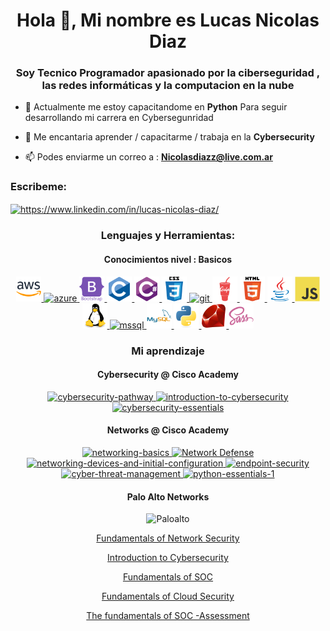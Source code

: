 


<h1 align="center">Hola 👋, Mi nombre es Lucas Nicolas Diaz</h1>
<h3 align="center">Soy Tecnico Programador apasionado por la ciberseguridad , las redes informáticas y la computacion en la nube</h3>

- 🔭 Actualmente me estoy capacitandome en **Python** Para seguir desarrollando mi carrera en Cybersegunridad

- 🤝 Me encantaria aprender / capacitarme / trabaja  en la  **Cybersecurity**


- 📫  Podes enviarme un correo a : **Nicolasdiazz@live.com.ar**

<h3 align="left">Escribeme:</h3>
<p align="left">
<a href="https://linkedin.com/in/https://www.linkedin.com/in/lucas-nicolas-diaz/" target="blank"><img align="center" src="https://raw.githubusercontent.com/rahuldkjain/github-profile-readme-generator/master/src/images/icons/Social/linked-in-alt.svg" alt="https://www.linkedin.com/in/lucas-nicolas-diaz/" height="30" width="40" /></a>
</p>

<h3 align="center">Lenguajes y Herramientas:</h3>
<h4 align="center">Conocimientos nivel : Basicos</h4>
<p align="center"> <a href="https://aws.amazon.com" target="_blank" rel="noreferrer"> <img src="https://raw.githubusercontent.com/devicons/devicon/master/icons/amazonwebservices/amazonwebservices-original-wordmark.svg" alt="aws" width="40" height="40"/> </a> <a href="https://azure.microsoft.com/en-in/" target="_blank" rel="noreferrer"> <img src="https://www.vectorlogo.zone/logos/microsoft_azure/microsoft_azure-icon.svg" alt="azure" width="40" height="40"/> </a> <a href="https://getbootstrap.com" target="_blank" rel="noreferrer"> <img src="https://raw.githubusercontent.com/devicons/devicon/master/icons/bootstrap/bootstrap-plain-wordmark.svg" alt="bootstrap" width="40" height="40"/> </a> <a href="https://www.cprogramming.com/" target="_blank" rel="noreferrer"> <img src="https://raw.githubusercontent.com/devicons/devicon/master/icons/c/c-original.svg" alt="c" width="40" height="40"/> </a> <a href="https://www.w3schools.com/cs/" target="_blank" rel="noreferrer"> <img src="https://raw.githubusercontent.com/devicons/devicon/master/icons/csharp/csharp-original.svg" alt="csharp" width="40" height="40"/> </a> <a href="https://www.w3schools.com/css/" target="_blank" rel="noreferrer"> <img src="https://raw.githubusercontent.com/devicons/devicon/master/icons/css3/css3-original-wordmark.svg" alt="css3" width="40" height="40"/> </a> <a href="https://git-scm.com/" target="_blank" rel="noreferrer"> <img src="https://www.vectorlogo.zone/logos/git-scm/git-scm-icon.svg" alt="git" width="40" height="40"/> </a> <a href="https://gulpjs.com" target="_blank" rel="noreferrer"> <img src="https://raw.githubusercontent.com/devicons/devicon/master/icons/gulp/gulp-plain.svg" alt="gulp" width="40" height="40"/> </a> <a href="https://www.w3.org/html/" target="_blank" rel="noreferrer"> <img src="https://raw.githubusercontent.com/devicons/devicon/master/icons/html5/html5-original-wordmark.svg" alt="html5" width="40" height="40"/> </a> <a href="https://www.java.com" target="_blank" rel="noreferrer"> <img src="https://raw.githubusercontent.com/devicons/devicon/master/icons/java/java-original.svg" alt="java" width="40" height="40"/> </a> <a href="https://developer.mozilla.org/en-US/docs/Web/JavaScript" target="_blank" rel="noreferrer"> <img src="https://raw.githubusercontent.com/devicons/devicon/master/icons/javascript/javascript-original.svg" alt="javascript" width="40" height="40"/> </a> <a href="https://www.linux.org/" target="_blank" rel="noreferrer"> <img src="https://raw.githubusercontent.com/devicons/devicon/master/icons/linux/linux-original.svg" alt="linux" width="40" height="40"/> </a> <a href="https://www.microsoft.com/en-us/sql-server" target="_blank" rel="noreferrer"> <img src="https://www.svgrepo.com/show/303229/microsoft-sql-server-logo.svg" alt="mssql" width="40" height="40"/> </a> <a href="https://www.mysql.com/" target="_blank" rel="noreferrer"> <img src="https://raw.githubusercontent.com/devicons/devicon/master/icons/mysql/mysql-original-wordmark.svg" alt="mysql" width="40" height="40"/> </a> <a href="https://www.python.org" target="_blank" rel="noreferrer"> <img src="https://raw.githubusercontent.com/devicons/devicon/master/icons/python/python-original.svg" alt="python" width="40" height="40"/> </a> <a href="https://www.ruby-lang.org/en/" target="_blank" rel="noreferrer"> <img src="https://raw.githubusercontent.com/devicons/devicon/master/icons/ruby/ruby-original.svg" alt="ruby" width="40" height="40"/> </a> <a href="https://sass-lang.com" target="_blank" rel="noreferrer"> <img src="https://raw.githubusercontent.com/devicons/devicon/master/icons/sass/sass-original.svg" alt="sass" width="40" height="40"/> </a> </p>

<h3 align="center">Mi aprendizaje</h3>
<h4 align="center">Cybersecurity @ Cisco Academy</h4>
 <p align="center">
     <a href="https://www.credly.com/earner/earned/badge/edb8d1eb-1a9d-479b-a237-01c57248a7f3" target="_blank" rel="noreferrer"> 
          <img src="https://user-images.githubusercontent.com/54600307/187525211-61211795-5a08-4a71-9425-4e1afa869474.png" alt="cybersecurity-pathway" width="100" height="100"/> </a> 
     <a href="https://www.credly.com/earner/earned/badge/f235edcb-4ced-435b-a70a-350a185dae74" target="_blank" rel="noreferrer"> 
          <img src="https://user-images.githubusercontent.com/54600307/187528784-2d7fa0be-440a-4c41-bdae-aad15f2fc175.png" alt="introduction-to-cybersecurity" width="100" height="100"/> </a> 
    <a href="https://www.credly.com/earner/earned/badge/2bcec34e-1fab-4502-8fa7-92943c54c920" target="_blank" rel="noreferrer"> 
          <img src="https://user-images.githubusercontent.com/54600307/187529055-d85fd06c-0079-4968-8ad4-1427b352ba7c.png" alt="cybersecurity-essentials" width="100" height="100"/> </a> 
 </p>
 
 <h4 align="center">Networks @ Cisco Academy</h4>
 
  <p align="center">
     <a href="https://www.credly.com/earner/earned/badge/212076fa-94d6-418c-839e-ff4d059298cf" target="_blank" rel="noreferrer"> 
          <img src="https://user-images.githubusercontent.com/54600307/187529741-54b5b30c-33f5-47af-948e-886e19f80a66.png" alt="networking-basics" width="100" height="100"/> </a> 
     <a href="https://www.credly.com/earner/earned/badge/0642d50b-fef5-46e9-83a5-75cdb92b7250" target="_blank" rel="noreferrer"> 
          <img src="https://user-images.githubusercontent.com/54600307/187529966-ff287a4d-e253-4edb-ab6e-78b20c10df6d.png" alt="Network Defense" width="100" height="100"/> </a> 
    <a href="https://www.credly.com/earner/earned/badge/26d5e22e-9927-4729-93a0-bca70f0f2eb0" target="_blank" rel="noreferrer"> 
          <img src="https://user-images.githubusercontent.com/54600307/187530098-ab93a946-df08-4f55-916e-e463a078cc1f.png" alt="networking-devices-and-initial-configuration" width="100" height="100"/> </a> 
      <a href="https://www.credly.com/earner/earned/badge/53615486-c02b-4958-a4e5-50b9f628b26c" target="_blank" rel="noreferrer"> 
          <img src="https://user-images.githubusercontent.com/54600307/187532737-9405fd60-9b9e-4da5-b8a9-4f2af04f76de.png" alt="endpoint-security" width="100" height="100"/> </a> 
     <a href="https://www.credly.com/earner/earned/badge/915ceb42-03a2-4dfb-8776-21e063f3c9c0" target="_blank" rel="noreferrer"> 
          <img src="https://user-images.githubusercontent.com/54600307/187551915-682e4af4-37e7-4197-878a-318cdee19a58.png" alt="cyber-threat-management" width="100" height="100"/> </a> 
       <a href="https://www.credly.com/earner/earned/badge/8e805daf-532d-49e4-b2a4-3753713cff40" target="_blank" rel="noreferrer"> 
          <img src="https://user-images.githubusercontent.com/54600307/187552264-f1c3037c-724a-40dd-ba04-9598bc7a33be.png" alt="python-essentials-1" width="100" height="100"/> </a> 

 </p>
 
  <h4 align="center">Palo Alto Networks</h4>
  
  <p align="center">
     <img src="https://user-images.githubusercontent.com/54600307/187664369-0240b3f4-14da-4e50-9a3a-9a80a8b4d2d7.png" alt="Paloalto" width="100" height="100"/>
   </p>
   
   

    
   <p align="center">
 <a  href="https://drive.google.com/file/d/1LtwFom6GecGBahwK7m2eCCtxUyP1Rufv/view?usp=sharing" target="_blank" rel="noreferrer">Fundamentals of Network Security </a> 
    </p>
    
 <p align="center">
 <a  href="https://drive.google.com/file/d/1-jIdDKbqnVw0SNIbq8El48AVgxJXwgRN/view?usp=sharing" target="_blank" rel="noreferrer">Introduction to Cybersecurity </a> 
     </p>
     
  <p align="center">
 <a  href="https://drive.google.com/file/d/1yJ3OgHeJMX_OSzhlDg2urOQ75r5nb6bv/view?usp=sharing" target="_blank" rel="noreferrer">Fundamentals of SOC </a> 
      </p>
      
   <p align="center">
 <a  href="https://drive.google.com/file/d/1Mnbm2WDhDEx2VU6QjRyHVRQ4Cv6Gu5YB/view?usp=sharing" target="_blank" rel="noreferrer">
 Fundamentals of Cloud Security 
</a> 
    </p>
    <p align="center">
 <a  href="https://drive.google.com/file/d/1tYusESZMRB9i9LAqjDABi8A0MaVwVhIw/view?usp=sharing" target="_blank" rel="noreferrer">
 The fundamentals of SOC -Assessment
</a> 
    </p>
         
    
   

 





